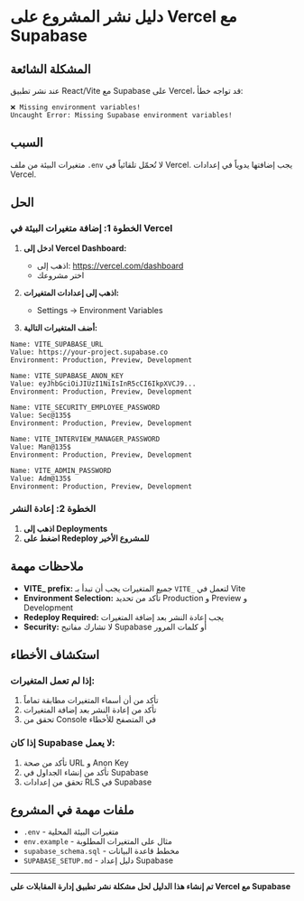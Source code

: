 # دليل نشر المشروع على Vercel مع Supabase

## المشكلة الشائعة
عند نشر تطبيق React/Vite مع Supabase على Vercel، قد تواجه خطأ:
```
❌ Missing environment variables!
Uncaught Error: Missing Supabase environment variables!
```

## السبب
متغيرات البيئة من ملف `.env` لا تُحمّل تلقائياً في Vercel. يجب إضافتها يدوياً في إعدادات Vercel.

## الحل

### الخطوة 1: إضافة متغيرات البيئة في Vercel

1. **ادخل إلى Vercel Dashboard:**
   - اذهب إلى: https://vercel.com/dashboard
   - اختر مشروعك

2. **اذهب إلى إعدادات المتغيرات:**
   - Settings → Environment Variables

3. **أضف المتغيرات التالية:**

```
Name: VITE_SUPABASE_URL
Value: https://your-project.supabase.co
Environment: Production, Preview, Development

Name: VITE_SUPABASE_ANON_KEY
Value: eyJhbGciOiJIUzI1NiIsInR5cCI6IkpXVCJ9...
Environment: Production, Preview, Development

Name: VITE_SECURITY_EMPLOYEE_PASSWORD
Value: Sec@135$
Environment: Production, Preview, Development

Name: VITE_INTERVIEW_MANAGER_PASSWORD
Value: Man@135$
Environment: Production, Preview, Development

Name: VITE_ADMIN_PASSWORD
Value: Adm@135$
Environment: Production, Preview, Development
```

### الخطوة 2: إعادة النشر

1. **اذهب إلى Deployments**
2. **اضغط على Redeploy للمشروع الأخير**

## ملاحظات مهمة

- **VITE_ prefix:** جميع المتغيرات يجب أن تبدأ بـ `VITE_` لتعمل في Vite
- **Environment Selection:** تأكد من تحديد Production و Preview و Development
- **Redeploy Required:** يجب إعادة النشر بعد إضافة المتغيرات
- **Security:** لا تشارك مفاتيح Supabase أو كلمات المرور

## استكشاف الأخطاء

### إذا لم تعمل المتغيرات:
1. تأكد من أن أسماء المتغيرات مطابقة تماماً
2. تأكد من إعادة النشر بعد إضافة المتغيرات
3. تحقق من Console في المتصفح للأخطاء

### إذا كان Supabase لا يعمل:
1. تأكد من صحة URL و Anon Key
2. تأكد من إنشاء الجداول في Supabase
3. تحقق من إعدادات RLS في Supabase

## ملفات مهمة في المشروع

- `.env` - متغيرات البيئة المحلية
- `env.example` - مثال على المتغيرات المطلوبة
- `supabase_schema.sql` - مخطط قاعدة البيانات
- `SUPABASE_SETUP.md` - دليل إعداد Supabase

---

**تم إنشاء هذا الدليل لحل مشكلة نشر تطبيق إدارة المقابلات على Vercel مع Supabase**
